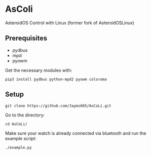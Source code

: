 # AsColi
 AsteroidOS Control with Linux
(former fork of AsteroidOSLinux)

## Prerequisites
  - pydbus
  - mpd
  - pyowm

Get the necessary modules with:

```    
pip3 install pydbus python-mpd2 pyowm colorama
```

## Setup



```
git clone https://github.com/Jaymz665/AsCoLi.git
```

Go to the directory:

```
cd AsCoLi/
```

Make sure your watch is already connected via bluetooth and run the example script:

```
./example.py
```
